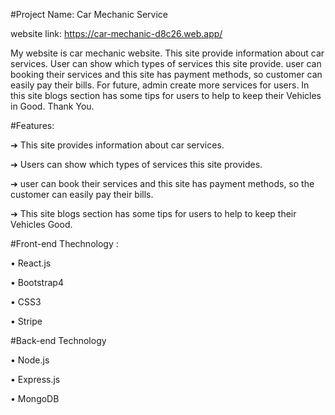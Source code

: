 #Project Name: Car Mechanic Service

website link: https://car-mechanic-d8c26.web.app/

My website is car mechanic website. This site provide information about car services. User can show which types of services this site provide. user can booking their services and this site has payment methods, so customer can easily pay their bills. For future, admin create more services for users. In this site blogs section has some tips for users to help to keep their Vehicles in Good. Thank You.

#Features:

➔ This site provides information about car services.

➔ Users can show which types of services this site provides.

➔ user can book their services and this site has payment methods, so the customer can easily pay their bills.

➔ This site blogs section has some tips for users to help to keep their Vehicles Good.

#Front-end Thechnology :

• React.js

• Bootstrap4

• CSS3

• Stripe

#Back-end Technology

• Node.js

• Express.js

• MongoDB

